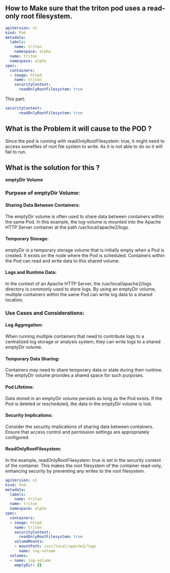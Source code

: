 ## How to Make sure that the triton pod uses a read-only root filesystem.

```yaml
apiVersion: v1
kind: Pod
metadata:
  labels:
    name: triton
    namespace: alpha
  name: triton
  namespace: alpha
spec:
  containers:
  - image: httpd
    name: triton
    securityContext:
      readOnlyRootFilesystem: true
```
This part:

```yaml
securityContext:
      readOnlyRootFilesystem: true
```

## What is the Problem it will cause to the POD ?
Since the pod is running with readOnlyRootFilesystem: true, it might need to access somefiles of root file system to write. As it is not able to do so 
it will fail to run.

## What is the solution for this ?
**emptyDir Volume**

### Purpose of emptyDir Volume:

#### Sharing Data Between Containers:

The emptyDir volume is often used to share data between containers within the same Pod. In this example, the log-volume is mounted into the Apache HTTP Server container at the path /usr/local/apache2/logs.

#### Temporary Storage:

emptyDir is a temporary storage volume that is initially empty when a Pod is created. It exists on the node where the Pod is scheduled.
Containers within the Pod can read and write data to this shared volume.

#### Logs and Runtime Data:

In the context of an Apache HTTP Server, the /usr/local/apache2/logs directory is commonly used to store logs. By using an emptyDir volume, multiple containers within the same Pod can write log data to a shared location.

### Use Cases and Considerations:

#### Log Aggregation:

When running multiple containers that need to contribute logs to a centralized log storage or analysis system, they can write logs to a shared emptyDir volume.

#### Temporary Data Sharing:

Containers may need to share temporary data or state during their runtime. The emptyDir volume provides a shared space for such purposes.

#### Pod Lifetime:

Data stored in an emptyDir volume persists as long as the Pod exists. If the Pod is deleted or rescheduled, the data in the emptyDir volume is lost.
#### Security Implications:
Consider the security implications of sharing data between containers. Ensure that access control and permission settings are appropriately configured.

#### ReadOnlyRootFilesystem:
In the example, readOnlyRootFilesystem: true is set in the security context of the container. This makes the root filesystem of the container read-only, enhancing security by preventing any writes to the root filesystem.

```yaml
apiVersion: v1
kind: Pod
metadata:
  labels:
    name: triton
  name: triton
  namespace: alpha
spec:
  containers:
  - image: httpd
    name: triton
    securityContext:
      readOnlyRootFilesystem: true
    volumeMounts:
    - mountPath: /usr/local/apache2/logs
      name: log-volume
  volumes:
  - name: log-volume
    emptyDir: {}
```


